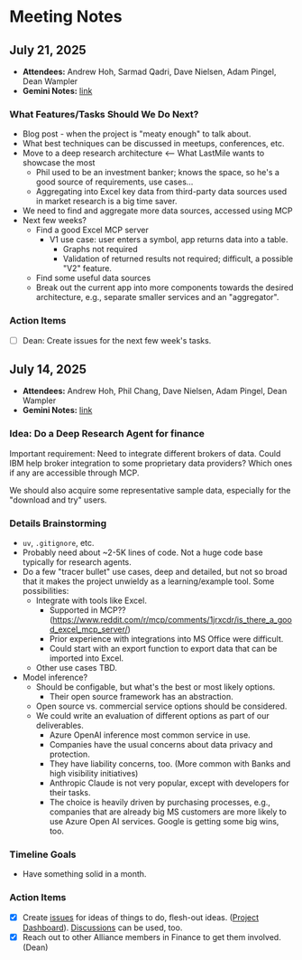 # Meeting Notes


## July 21, 2025

* **Attendees:** Andrew Hoh, Sarmad Qadri, Dave Nielsen, Adam Pingel, Dean Wampler 
* **Gemini Notes:** [link](https://docs.google.com/document/d/1Y9BWRFbMmXiTZteBw6FWb1F_4GOpI__agse-2cGwkfc/edit?usp=sharing)

### What Features/Tasks Should We Do Next?

* Blog post - when the project is "meaty enough" to talk about.
* What best techniques can be discussed in meetups, conferences, etc.
* Move to a deep research architecture <-- What LastMile wants to showcase the most
  * Phil used to be an investment banker; knows the space, so he's a good source of requirements, use cases...
  * Aggregating into Excel key data from third-party data sources used in market research is a big time saver.
* We need to find and aggregate more data sources, accessed using MCP
* Next few weeks?
  * Find a good Excel MCP server
    * V1 use case: user enters a symbol, app returns data into a table.
      * Graphs not required
      * Validation of returned results not required; difficult, a possible "V2" feature.
  * Find some useful data sources
  * Break out the current app into more components towards the desired architecture, e.g., separate smaller services and an "aggregator".

### Action Items
- [ ] Dean: Create issues for the next few week's tasks.

## July 14, 2025

* **Attendees:** Andrew Hoh, Phil Chang, Dave Nielsen, Adam Pingel, Dean Wampler 
* **Gemini Notes:** [link](https://docs.google.com/document/d/1gFvfIxcRBaPRMHC3y82JvaLO5glihtpGDhLmFwTHoQM/edit?usp=sharing)

### Idea: Do a Deep Research Agent for finance

Important requirement: Need to integrate different brokers of data. Could IBM help broker integration to some proprietary data providers? Which ones if any are accessible through MCP. 

We should also acquire some representative sample data, especially for the "download and try" users.

### Details Brainstorming

* `uv`, `.gitignore`, etc.
* Probably need about ~2-5K lines of code. Not a huge code base typically for research agents.
* Do a few "tracer bullet" use cases, deep and detailed, but not so broad that it makes the project unwieldy as a learning/example tool. Some possibilities:
  * Integrate with tools like Excel.
    * Supported in MCP?? (https://www.reddit.com/r/mcp/comments/1jrxcdr/is_there_a_good_excel_mcp_server/)
    * Prior experience with integrations into MS Office were difficult.
    * Could start with an export function to export data that can be imported into Excel.
  * Other use cases TBD.
* Model inference?
  * Should be configable, but what's the best or most likely options.
    * Their open source framework has an abstraction.
  * Open source vs. commercial service options should be considered.
  * We could write an evaluation of different options as part of our deliverables.
    * Azure OpenAI inference most common service in use.
    * Companies have the usual concerns about data privacy and protection.
    * They have liability concerns, too. (More common with Banks and high visibility initiatives)
    * Anthropic Claude is not very popular, except with developers for their tasks.
    * The choice is heavily driven by purchasing processes, e.g., companies that are already big MS customers are more likely to use Azure Open AI services. Google is getting some big wins, too.

### Timeline Goals

* Have something solid in a month.
  
### Action Items
- [x] Create [issues](https://github.com/The-AI-Alliance/ai-in-finance-example-app/issues) for ideas of things to do, flesh-out ideas. ([Project Dashboard](https://github.com/orgs/The-AI-Alliance/projects/42)). [Discussions](https://github.com/The-AI-Alliance/ai-in-finance-example-app/discussions) can be used, too.
- [x] Reach out to other Alliance members in Finance to get them involved. (Dean)

